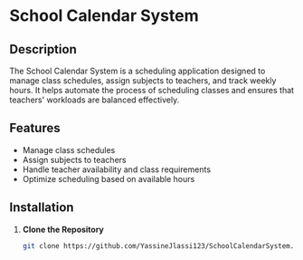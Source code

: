 # School Calendar System

## Description

The School Calendar System is a scheduling application designed to manage class schedules, assign subjects to teachers, and track weekly hours. It helps automate the process of scheduling classes and ensures that teachers' workloads are balanced effectively.

## Features

- Manage class schedules
- Assign subjects to teachers
- Handle teacher availability and class requirements
- Optimize scheduling based on available hours

## Installation

1. **Clone the Repository**

   ```bash
   git clone https://github.com/YassineJlassi123/SchoolCalendarSystem.git
   ```
